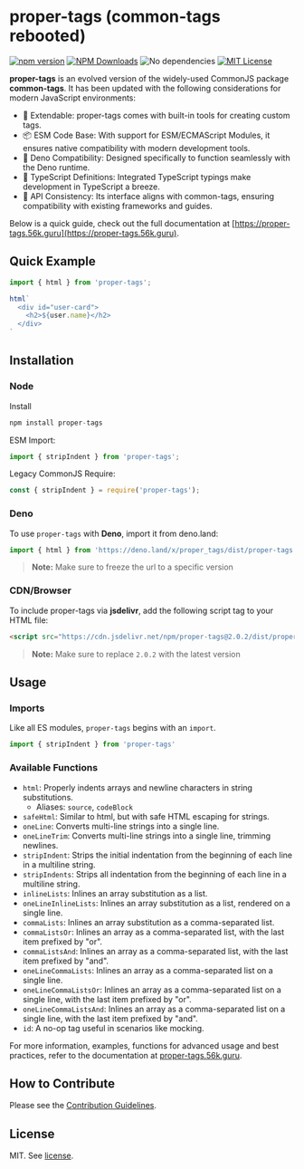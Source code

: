 # proper-tags (common-tags rebooted)

[![npm version](https://badge.fury.io/js/proper-tags.svg)](https://badge.fury.io/js/proper-tags) [![NPM Downloads](https://img.shields.io/npm/dw/proper-tags.svg)](https://www.npmjs.org/package/proper-tags)
![No dependencies](https://img.shields.io/badge/dependencies-none-brightgreen) [![MIT License](https://img.shields.io/badge/license-MIT-blue.svg)](https://github.com/Hexagon/proper-tags/blob/master/LICENSE)

**proper-tags** is an evolved version of the widely-used CommonJS package **common-tags**. It has been updated with the following considerations for modern JavaScript environments:

* 🌟 Extendable: proper-tags comes with built-in tools for creating custom tags.
* 📦 ESM Code Base: With support for ESM/ECMAScript Modules, it ensures native compatibility with modern development tools.
* 🦕 Deno Compatibility: Designed specifically to function seamlessly with the Deno runtime.
* 📝 TypeScript Definitions: Integrated TypeScript typings make development in TypeScript a breeze.
* 🔄 API Consistency: Its interface aligns with common-tags, ensuring compatibility with existing frameworks and guides.

Below is a quick guide, check out the full documentation at [https://proper-tags.56k.guru](https://proper-tags.56k.guru).

## Quick Example

```js
import { html } from 'proper-tags';

html`
  <div id="user-card">
    <h2>${user.name}</h2>
  </div>
`
```
## Installation

### Node

Install

```js
npm install proper-tags
```

ESM Import:

```js
import { stripIndent } from 'proper-tags';
```

Legacy CommonJS Require:

```js
const { stripIndent } = require('proper-tags');
```

### Deno 

To use `proper-tags` with **Deno**, import it from deno.land:

```js
import { html } from 'https://deno.land/x/proper_tags/dist/proper-tags.js';
```

> **Note:** Make sure to freeze the url to a specific version

### CDN/Browser

To include proper-tags via **jsdelivr**, add the following script tag to your HTML file:

```html
<script src="https://cdn.jsdelivr.net/npm/proper-tags@2.0.2/dist/proper-tags.umd.js"></script>
```

> **Note:** Make sure to replace `2.0.2` with the latest version


## Usage

### Imports

Like all ES modules, `proper-tags` begins with an `import`.

```js
import { stripIndent } from 'proper-tags'
```

### Available Functions

* `html`: Properly indents arrays and newline characters in string substitutions.
   * Aliases: `source`, `codeBlock`
* `safeHtml`: Similar to html, but with safe HTML escaping for strings.
* `oneLine`: Converts multi-line strings into a single line.
* `oneLineTrim`: Converts multi-line strings into a single line, trimming newlines.
* `stripIndent`: Strips the initial indentation from the beginning of each line in a multiline string.
* `stripIndents`: Strips all indentation from the beginning of each line in a multiline string.
* `inlineLists`: Inlines an array substitution as a list.
* `oneLineInlineLists`: Inlines an array substitution as a list, rendered on a single line.
* `commaLists`: Inlines an array substitution as a comma-separated list.
* `commaListsOr`: Inlines an array as a comma-separated list, with the last item prefixed by "or".
* `commaListsAnd`: Inlines an array as a comma-separated list, with the last item prefixed by "and".
* `oneLineCommaLists`: Inlines an array as a comma-separated list on a single line.
* `oneLineCommaListsOr`: Inlines an array as a comma-separated list on a single line, with the last item prefixed by "or".
* `oneLineCommaListsAnd`: Inlines an array as a comma-separated list on a single line, with the last item prefixed by "and".
* `id`: A no-op tag useful in scenarios like mocking.

For more information, examples, functions for advanced usage and best practices, refer to the documentation at [proper-tags.56k.guru](https://proper-tags.56k.guru).

## How to Contribute

Please see the [Contribution Guidelines](https://proper-tags.56k.guru/contributing.html).

## License

MIT. See [license](https://proper-tags.56k.guru/license.html).
